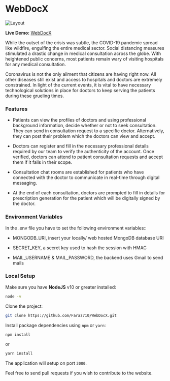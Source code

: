 # WebDocX

![Layout](https://ibb.co/ykdLSg3)

**Live Demo:** [WebDocX](https://web-doc-x.herokuapp.com/)

While the outset of the crisis was subtle, the COVID-19 pandemic spread like wildfire, engulfing the entire medical sector. Social distancing measures stimulated a drastic change in medical consultation across the globe. With heightened public concerns, most patients remain wary of visiting hospitals for any medical consultation. 

Coronavirus is not the only ailment that citizens are having right now. All other diseases still exist and access to hospitals and doctors are extremely constrained. In light of the current events, it is vital to have necessary technological solutions in place for doctors to keep serving the patients during these grueling  times. 

### Features

- Patients can view the profiles of doctors and using professional background information, decide whether or not to seek consultation. They can send in consultation request to a specific doctor. Alternatively, they can post their problem which the doctors can view and accept. 

- Doctors can register and fill in the necessary professional details required by our team to verify the authenticity of the account. Once verified, doctors can attend to patient consultation requests and accept them if it falls in their scope.

- Consultation chat rooms are established for patients who have connected with the doctor to communicate in real-time through digital messaging.

- At the end of each consultation, doctors are prompted to fill in details for prescription generation for the patient which will be digitally signed by the doctor.

### Environment Variables

In the .env file you have to set the following environment variables::

- MONGODB_URI, insert your locally/ web hosted MongoDB database URI

- SECRET_KEY, a secret key used to hash the session with HMAC

- MAIL_USERNAME & MAIL_PASSWORD, the backend uses Gmail to send mails

### Local Setup

Make sure you have **NodeJS** v10 or greater installed:
``` bash
node -v
```

Clone the project:
``` bash
git clone https://github.com/Faraz710/WebDocX.git
```

Install package dependencies using `npm` or `yarn`:
``` bash
npm install
```
or
``` bash
yarn install
```

The application will setup on port `3000`.

Feel free to send pull requests if you wish to contribute to the website.